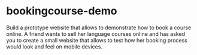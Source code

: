 # bookingcourse-demo
Build a prototype website that allows to demonstrate how to book a course online. A friend wants to sell her language courses online and has asked you to create a small website that allows to test how her booking process would look and feel on mobile devices.
